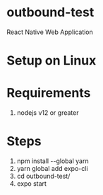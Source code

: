 # outbound-test
React Native Web Application

# Setup on Linux
# Requirements
1. nodejs v12 or greater
# Steps
1.  npm install --global yarn
2.  yarn global add expo-cli
3.  cd outbound-test/
4.  expo start
